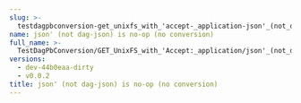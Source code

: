 ```yaml
---
slug: >-
  testdagpbconversion-get_unixfs_with_'accept-_application-json'_(not_dag-json)_is_no-op_(no_conversion)
name: json' (not dag-json) is no-op (no conversion)
full_name: >-
  TestDagPbConversion/GET_UnixFS_with_'Accept:_application/json'_(not_dag-json)_is_no-op_(no_conversion)
versions:
  - dev-44b0eaa-dirty
  - v0.0.2
title: json' (not dag-json) is no-op (no conversion)
---
```


